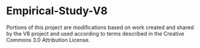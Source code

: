# Empirical-Study-V8
Portions of this project are modifications based on work created and shared by the V8 project and used according to terms described in the Creative Commons 3.0 Attribution License.
